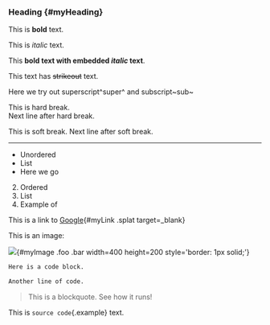 ### Heading {#myHeading}

This is **bold** text. 

This is *italic* text.

This **bold text with embedded *italic* text**.

This text has ~~strikeout~~ text.

Here we try out superscript^super^ and subscript~sub~

This is hard break.  
Next line after hard break.

This is soft break.
Next line after soft break.

***

- Unordered
- List
- Here we go

2. Ordered
3. List
4. Example of

This is a link to [Google](https://www.google.com){#myLink .splat target=_blank}

This is an image:

![](content/google.png){#myImage .foo .bar width=400 height=200 style='border: 1px solid;'}

``` {.r data-foo=400}
Here is a code block.

Another line of code.
```

> This is a blockquote. See how it runs!

This is `source code`{.example} text.
